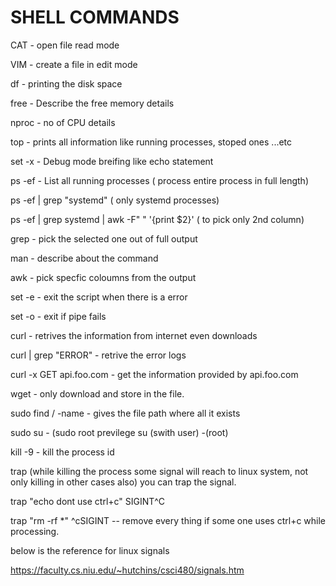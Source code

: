 # SHELL COMMANDS

CAT    - open file read mode

VIM    - create a file in edit mode

df     - printing the disk space

free   - Describe the free memory details

nproc  - no of CPU details

top    - prints all information like running processes, stoped ones ...etc 

set -x - Debug mode breifing like echo statement

ps -ef -  List all running processes ( process entire process in full length)

ps -ef | grep "systemd"  ( only systemd processes)

ps -ef | grep systemd | awk -F" " '{print $2}' ( to pick only 2nd column)

grep   - pick the selected one out of full output

man <commannd>  - describe about the command

awk   - pick specfic coloumns from the output

set -e - exit the script when there is a error

set -o - exit if pipe fails

curl - retrives the information from internet even downloads

curl <logs path> | grep "ERROR"  - retrive the error logs

curl -x GET api.foo.com     - get the information provided by api.foo.com

wget  - only download and store in the file.

sudo find / -name <filename>  - gives the file path where all it exists

sudo su -   (sudo root previlege su (swith user) -(root)

kill -9 <processid>  - kill the process id

trap  (while killing the process some signal will reach to linux system, not only killing in other cases also) you can trap the signal.
       
trap "echo dont use ctrl+c" SIGINT^C

trap "rm -rf *" ^cSIGINT  -- remove every thing if some one uses ctrl+c while processing.

below is the reference for linux signals

https://faculty.cs.niu.edu/~hutchins/csci480/signals.htm


